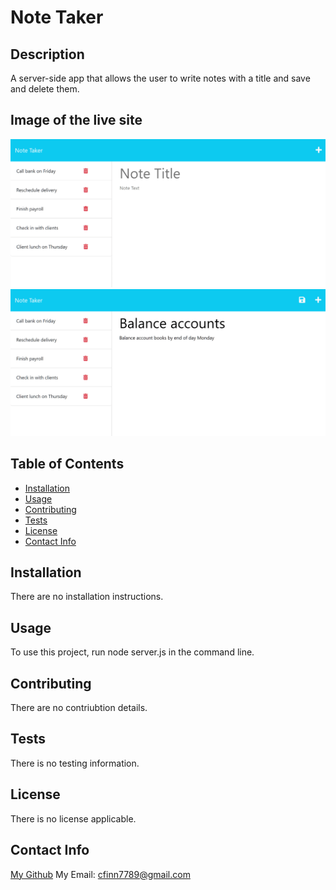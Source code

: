 # Note Taker

  ## Description
  A server-side app that allows the user to write notes with a title and save and delete them.

  ## Image of the live site

  ![Note-taker](./Assets/11-express-homework-demo-01.png)
  ![Note-taker](./Assets/11-express-homework-demo-02.png)

  ## Table of Contents
  - [Installation](#installation)
  - [Usage](#usage)
  - [Contributing](#contributing)
  - [Tests](#tests)
  - [License](#license)
  - [Contact Info](#contact-info)

  ## Installation
  There are no installation instructions.

  ## Usage
  To use this project, run node server.js in the command line.

  ## Contributing
  There are no contriubtion details.

  ## Tests
  There is no testing information.

  ## License
  There is no license applicable. 

  ## Contact Info
  [My Github](https://github.com/cfinn7789)
  My Email: cfinn7789@gmail.com
